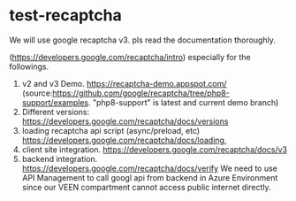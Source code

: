 # test-recaptcha

We will use google recaptcha v3. pls read the documentation thoroughly. 

(https://developers.google.com/recaptcha/intro) especially for the followings. 

1. v2 and v3 Demo. https://recaptcha-demo.appspot.com/ (source:https://github.com/google/recaptcha/tree/php8-support/examples. "php8-support" is latest and current demo branch)
2. Different versions: https://developers.google.com/recaptcha/docs/versions
3. loading recaptcha api script (async/preload, etc) https://developers.google.com/recaptcha/docs/loading, 
4. client site integration. https://developers.google.com/recaptcha/docs/v3
5. backend integration. https://developers.google.com/recaptcha/docs/verify
We need to use API Management to call googl api from backend in Azure Environment since our VEEN compartment cannot access public internet directly.
